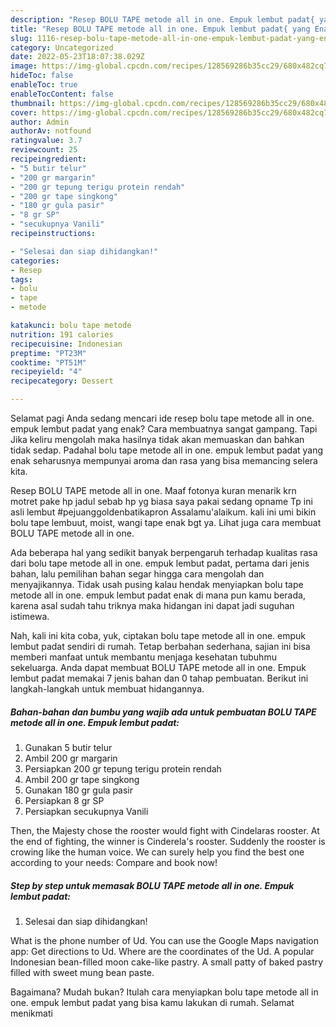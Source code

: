 ```yaml
---
description: "Resep BOLU TAPE metode all in one. Empuk lembut padat{ yang Enak Banget,  Menu Buat lebaran"
title: "Resep BOLU TAPE metode all in one. Empuk lembut padat{ yang Enak Banget,  Menu Buat lebaran"
slug: 1116-resep-bolu-tape-metode-all-in-one-empuk-lembut-padat-yang-enak-banget-menu-buat-lebaran
category: Uncategorized
date: 2022-05-23T18:07:38.029Z
image: https://img-global.cpcdn.com/recipes/128569286b35cc29/680x482cq70/bolu-tape-metode-all-in-one-empuk-lembut-padat-foto-resep-utama.jpg
hideToc: false
enableToc: true
enableTocContent: false
thumbnail: https://img-global.cpcdn.com/recipes/128569286b35cc29/680x482cq70/bolu-tape-metode-all-in-one-empuk-lembut-padat-foto-resep-utama.jpg
cover: https://img-global.cpcdn.com/recipes/128569286b35cc29/680x482cq70/bolu-tape-metode-all-in-one-empuk-lembut-padat-foto-resep-utama.jpg
author: Admin
authorAv: notfound
ratingvalue: 3.7
reviewcount: 25
recipeingredient:
- "5 butir telur"
- "200 gr margarin"
- "200 gr tepung terigu protein rendah"
- "200 gr tape singkong"
- "180 gr gula pasir"
- "8 gr SP"
- "secukupnya Vanili"
recipeinstructions:

- "Selesai dan siap dihidangkan!"
categories:
- Resep
tags:
- bolu
- tape
- metode

katakunci: bolu tape metode 
nutrition: 191 calories
recipecuisine: Indonesian
preptime: "PT23M"
cooktime: "PT51M"
recipeyield: "4"
recipecategory: Dessert

---
```



Selamat pagi Anda sedang mencari ide resep bolu tape metode all in one. empuk lembut padat yang enak? Cara membuatnya sangat gampang. Tapi Jika keliru mengolah maka hasilnya tidak akan memuaskan dan bahkan tidak sedap. Padahal bolu tape metode all in one. empuk lembut padat yang enak seharusnya mempunyai aroma dan rasa yang bisa memancing selera kita.


Resep BOLU TAPE metode all in one. Maaf fotonya kuran menarik krn motret pake hp jadul sebab hp yg biasa saya pakai sedang opname Tp ini asli lembut #pejuanggoldenbatikapron Assalamu&#39;alaikum. kali ini umi bikin bolu tape lembuut, moist, wangi tape enak bgt ya. Lihat juga cara membuat BOLU TAPE metode all in one.

Ada beberapa hal yang sedikit banyak berpengaruh terhadap kualitas rasa dari bolu tape metode all in one. empuk lembut padat, pertama dari jenis bahan, lalu pemilihan bahan segar hingga cara mengolah dan menyajikannya. Tidak usah pusing kalau hendak menyiapkan bolu tape metode all in one. empuk lembut padat enak di mana pun kamu berada, karena asal sudah tahu triknya maka hidangan ini dapat jadi suguhan istimewa.


Nah, kali ini kita coba, yuk, ciptakan bolu tape metode all in one. empuk lembut padat sendiri di rumah. Tetap berbahan sederhana, sajian ini bisa memberi manfaat untuk membantu menjaga kesehatan tubuhmu sekeluarga. Anda dapat membuat BOLU TAPE metode all in one. Empuk lembut padat memakai 7 jenis bahan dan 0 tahap pembuatan. Berikut ini langkah-langkah untuk membuat hidangannya.

<!--inarticleads1-->

##### Bahan-bahan dan bumbu yang wajib ada untuk pembuatan BOLU TAPE metode all in one. Empuk lembut padat:

1. Gunakan 5 butir telur
1. Ambil 200 gr margarin
1. Persiapkan 200 gr tepung terigu protein rendah
1. Ambil 200 gr tape singkong
1. Gunakan 180 gr gula pasir
1. Persiapkan 8 gr SP
1. Persiapkan secukupnya Vanili


Then, the Majesty chose the rooster would fight with Cindelaras rooster. At the end of fighting, the winner is Cinderela&#39;s rooster. Suddenly the rooster is crowing like the human voice. We can surely help you find the best one according to your needs: Compare and book now! 

<!--inarticleads2-->

##### Step by step untuk memasak BOLU TAPE metode all in one. Empuk lembut padat:


1. Selesai dan siap dihidangkan!

What is the phone number of Ud. You can use the Google Maps navigation app: Get directions to Ud. Where are the coordinates of the Ud. A popular Indonesian bean-filled moon cake-like pastry. A small patty of baked pastry filled with sweet mung bean paste. 

Bagaimana? Mudah bukan? Itulah cara menyiapkan bolu tape metode all in one. empuk lembut padat yang bisa kamu lakukan di rumah. Selamat menikmati
